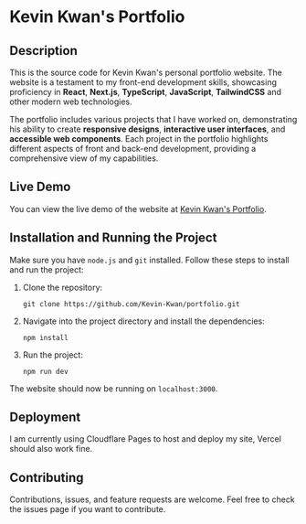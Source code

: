 # Kevin Kwan's Portfolio

## Description

This is the source code for Kevin Kwan's personal portfolio website. The website is a testament to my front-end development skills, showcasing proficiency in **React**, **Next.js**, **TypeScript**, **JavaScript**, **TailwindCSS** and other modern web technologies. 

The portfolio includes various projects that I have worked on, demonstrating his ability to create **responsive designs**, **interactive user interfaces**, and **accessible web components**. Each project in the portfolio highlights different aspects of front and back-end development, providing a comprehensive view of my capabilities.

## Live Demo

You can view the live demo of the website at [Kevin Kwan's Portfolio](https://kevin-kwan.tech).

## Installation and Running the Project

Make sure you have ``node.js`` and ``git`` installed. 
Follow these steps to install and run the project:

1. Clone the repository:
    ```
    git clone https://github.com/Kevin-Kwan/portfolio.git
    ```
2. Navigate into the project directory and install the dependencies:
    ```
    npm install
    ```
3. Run the project:
    ```
    npm run dev
    ```
The website should now be running on `localhost:3000`.

## Deployment
I am currently using Cloudflare Pages to host and deploy my site, Vercel should also work fine.

## Contributing

Contributions, issues, and feature requests are welcome. Feel free to check the issues page if you want to contribute.
